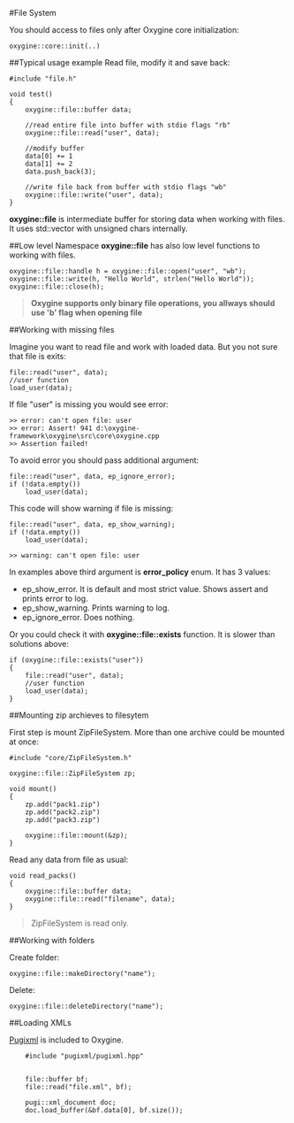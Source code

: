 #File System

You should access to files only after Oxygine core initialization:

	oxygine::core::init(..)

##Typical usage example 
Read file, modify it and save back:
	
	#include "file.h" 

	void test()
	{
		oxygine::file::buffer data;
	
		//read entire file into buffer with stdio flags "rb"
		oxygine::file::read("user", data);
	
		//modify buffer
		data[0] += 1
		data[1] += 2
		data.push_back(3);
	
		//write file back from buffer with stdio flags "wb"
		oxygine::file::write("user", data);
	}
	

**oxygine::file** is intermediate buffer for storing data when working with files. It uses std::vector with unsigned chars internally.

 
##Low level
Namespace **oxygine::file** has also low level functions to working with files.
	

	oxygine::file::handle h = oxygine::file::open("user", "wb");
	oxygine::file::write(h, "Hello World", strlen("Hello World"));	
	oxygine::file::close(h);

> **Oxygine supports only binary file operations, you allways should use 'b' flag when opening file**

##Working with missing files

Imagine you want to read file and work with loaded data. But you not sure that file is exits:

	file::read("user", data);
	//user function
	load_user(data);

If file "user" is missing you would see error:

	>> error: can't open file: user
	>> error: Assert! 941 d:\oxygine-framework\oxygine\src\core\oxygine.cpp
	>> Assertion failed!

To avoid error you should pass additional argument:

	file::read("user", data, ep_ignore_error);
	if (!data.empty())
		load_user(data);

This code will show warning if file is missing:

	file::read("user", data, ep_show_warning);
	if (!data.empty())
		load_user(data);

	>> warning: can't open file: user
	

In examples above third argument is **error_policy** enum. It has 3 values:

* ep_show_error. It is default and most strict value. Shows assert and prints error to log.
* ep_show_warning. Prints warning to log.
* ep_ignore_error. Does nothing.



Or you could check it with **oxygine::file::exists** function. It is slower than solutions above:

	if (oxygine::file::exists("user"))
	{
		file::read("user", data);
		//user function
		load_user(data);
	}



##Mounting zip archieves to filesytem

First step is mount ZipFileSystem. More than one archive could be mounted at once:

	#include "core/ZipFileSystem.h"

	oxygine::file::ZipFileSystem zp;

	void mount()
	{		
		zp.add("pack1.zip")
		zp.add("pack2.zip")
		zp.add("pack3.zip")
	
		oxygine::file::mount(&zp);		
	}

Read any data from file as usual:

	void read_packs()
	{
		oxygine::file::buffer data;
		oxygine::file::read("filename", data);
	}


> ZipFileSystem is read only.


##Working with folders

Create folder:

	oxygine::file::makeDirectory("name");

Delete:

	oxygine::file::deleteDirectory("name");


##Loading XMLs

[Pugixml](https://github.com/zeux/pugixml) is included to Oxygine.

		#include "pugixml/pugixml.hpp"


		file::buffer bf;
		file::read("file.xml", bf);

		pugi::xml_document doc;
		doc.load_buffer(&bf.data[0], bf.size());